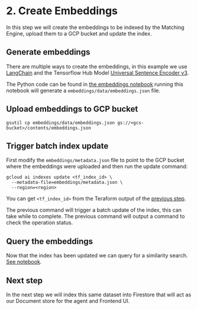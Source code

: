 # 2. Create Embeddings

In this step we will create the embeddings to be indexed by the Matching Engine,
upload them to a GCP bucket and update the index.

## Generate embeddings

There are multiple ways to create the embeddings, in this example we use
[LangChain](https://langchain.com) and the Tensorflow Hub Model [Universal Sentence Encoder v3](https://tfhub.dev/google/universal-sentence-encoder-multilingual/3).

The Python code can be found in [the embeddings notebook](/embeddings/embeddings.ipynb)
running this notebook will generate a `embeddings/data/embeddings.json` file.

## Upload embeddings to GCP bucket

```plain
gsutil cp embeddings/data/embeddings.json gs://<gcs-bucket>/contents/embeddings.json
```

## Trigger batch index update

First modify the `embeddings/metadata.json` file to point to the GCP bucket
where the embeddings were uploaded and then run the update command:

```plain
gcloud ai indexes update <tf_index_id> \
  --metadata-file=embeddings/metadata.json \
  --region=<region>
```

You can get `<tf_index_id>` from the Teraform output of the [previous step](/docs/1_matching_engine.md).

The previous command will trigger a batch update of the index, this can take
while to complete. The previous command will output a command to check the
operation status.

## Query the embeddings

Now that the index has been updated we can query for a similarity search.
[See notebook](/embeddings/similarity_search.ipynb).

## Next step

In the next step we will index this same dataset into Firestore that will
act as our Document store for the agent and Frontend UI.
